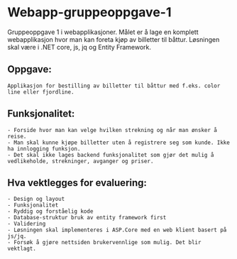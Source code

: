 # Webapp-gruppeoppgave-1
Gruppeoppgave 1 i webapplikasjoner. Målet er å lage en komplett webapplikasjon hvor man kan foreta kjøp av billetter til båttur.
Løsningen skal være i .NET core, js, jq og Entity Framework.

## Oppgave:
```
Applikasjon for bestilling av billetter til båttur med f.eks. color line eller fjordline.
```

## Funksjonalitet:
```
- Forside hvor man kan velge hvilken strekning og når man ønsker å reise.
- Man skal kunne kjøpe billetter uten å registrere seg som kunde. Ikke ha innlogging funksjon.
- Det skal ikke lages backend funksjonalitet som gjør det mulig å vedlikeholde, strekninger, avganger og priser.
```

## Hva vektlegges for evaluering:
```
- Design og layout
- Funksjonalitet
- Ryddig og forståelig kode
- Database-struktur bruk av entity framework first
- Validering
- Løsningen skal implementeres i ASP.Core med en web klient basert på js/jq.
- Forsøk å gjøre nettsiden brukervennlige som mulig. Det blir vektlagt.
```

